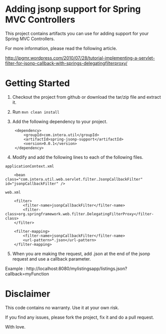 Adding jsonp support for Spring MVC Controllers
===================================================

This project contains artifacts you can use for adding support for your Spring MVC Controllers.

For more information, please read the following article.

http://jpgmr.wordpress.com/2010/07/28/tutorial-implementing-a-servlet-filter-for-jsonp-callback-with-springs-delegatingfilterproxy/


Getting Started
================
1. Checkout the project from github or download the tar/zip file and extract it.

2. Run `mvn clean install`

3. Add the following dependency to your project.

    	<dependency>
			<groupId>com.intera.util</groupId>
			<artifactId>spring-jsonp-support</artifactId>
			<version>0.0.1</version>
		</dependency>

4. Modify and add the following lines to each of the following files.

`applicationContext.xml`


		<bean class="com.intera.util.web.servlet.filter.JsonpCallbackFilter" id="jsonpCallbackFilter" />


`web.xml`

		<filter>
		    <filter-name>jsonpCallbackFilter</filter-name>
		    <filter-class>org.springframework.web.filter.DelegatingFilterProxy</filter-class>
		</filter>
		 
		<filter-mapping>
		    <filter-name>jsonpCallbackFilter</filter-name>
		    <url-pattern>*.json</url-pattern>
		</filter-mapping>


5. When you are making the request, add .json at the end of the jsonp request and use a callback parameter.

Example : http://localhost:8080/mylistingsapp/listings.json?callback=myFunction



Disclaimer
==========
This code contains no warranty. Use it at your own risk.

If you find any issues, please fork the project, fix it and do a pull request.

With love.